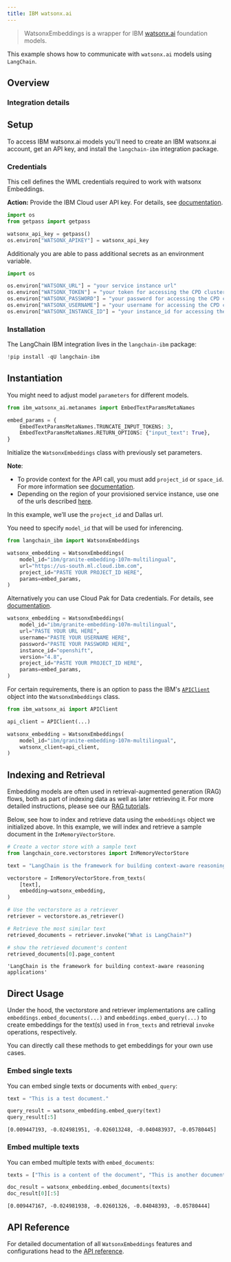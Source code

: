 ```yaml
---
title: IBM watsonx.ai
---
```


>WatsonxEmbeddings is a wrapper for IBM [watsonx.ai](https://www.ibm.com/products/watsonx-ai) foundation models.

This example shows how to communicate with `watsonx.ai` models using `LangChain`.

## Overview
### Integration details

<ItemTable category="text_embedding" item="IBM" />

## Setup

To access IBM watsonx.ai models you'll need to create an IBM watsonx.ai account, get an API key, and install the `langchain-ibm` integration package.

### Credentials

This cell defines the WML credentials required to work with watsonx Embeddings.

**Action:** Provide the IBM Cloud user API key. For details, see
[documentation](https://cloud.ibm.com/docs/account?topic=account-userapikey&interface=ui).


```python
import os
from getpass import getpass

watsonx_api_key = getpass()
os.environ["WATSONX_APIKEY"] = watsonx_api_key
```

Additionaly you are able to pass additional secrets as an environment variable.


```python
import os

os.environ["WATSONX_URL"] = "your service instance url"
os.environ["WATSONX_TOKEN"] = "your token for accessing the CPD cluster"
os.environ["WATSONX_PASSWORD"] = "your password for accessing the CPD cluster"
os.environ["WATSONX_USERNAME"] = "your username for accessing the CPD cluster"
os.environ["WATSONX_INSTANCE_ID"] = "your instance_id for accessing the CPD cluster"
```

### Installation

The LangChain IBM integration lives in the `langchain-ibm` package:


```python
!pip install -qU langchain-ibm
```

## Instantiation

You might need to adjust model `parameters` for different models.


```python
from ibm_watsonx_ai.metanames import EmbedTextParamsMetaNames

embed_params = {
    EmbedTextParamsMetaNames.TRUNCATE_INPUT_TOKENS: 3,
    EmbedTextParamsMetaNames.RETURN_OPTIONS: {"input_text": True},
}
```

Initialize the `WatsonxEmbeddings` class with previously set parameters.


**Note**:

- To provide context for the API call, you must add `project_id` or `space_id`. For more information see [documentation](https://www.ibm.com/docs/en/watsonx-as-a-service?topic=projects).
- Depending on the region of your provisioned service instance, use one of the urls described [here](https://ibm.github.io/watsonx-ai-python-sdk/setup_cloud.html#authentication).

In this example, we’ll use the `project_id` and Dallas url.


You need to specify `model_id` that will be used for inferencing.


```python
from langchain_ibm import WatsonxEmbeddings

watsonx_embedding = WatsonxEmbeddings(
    model_id="ibm/granite-embedding-107m-multilingual",
    url="https://us-south.ml.cloud.ibm.com",
    project_id="PASTE YOUR PROJECT_ID HERE",
    params=embed_params,
)
```

Alternatively you can use Cloud Pak for Data credentials. For details, see [documentation](https://ibm.github.io/watsonx-ai-python-sdk/setup_cpd.html).


```python
watsonx_embedding = WatsonxEmbeddings(
    model_id="ibm/granite-embedding-107m-multilingual",
    url="PASTE YOUR URL HERE",
    username="PASTE YOUR USERNAME HERE",
    password="PASTE YOUR PASSWORD HERE",
    instance_id="openshift",
    version="4.8",
    project_id="PASTE YOUR PROJECT_ID HERE",
    params=embed_params,
)
```

For certain requirements, there is an option to pass the IBM's [`APIClient`](https://ibm.github.io/watsonx-ai-python-sdk/base.html#apiclient) object into the `WatsonxEmbeddings` class.


```python
from ibm_watsonx_ai import APIClient

api_client = APIClient(...)

watsonx_embedding = WatsonxEmbeddings(
    model_id="ibm/granite-embedding-107m-multilingual",
    watsonx_client=api_client,
)
```

## Indexing and Retrieval

Embedding models are often used in retrieval-augmented generation (RAG) flows, both as part of indexing data as well as later retrieving it. For more detailed instructions, please see our [RAG tutorials](/oss/tutorials/rag).

Below, see how to index and retrieve data using the `embeddings` object we initialized above. In this example, we will index and retrieve a sample document in the `InMemoryVectorStore`.


```python
# Create a vector store with a sample text
from langchain_core.vectorstores import InMemoryVectorStore

text = "LangChain is the framework for building context-aware reasoning applications"

vectorstore = InMemoryVectorStore.from_texts(
    [text],
    embedding=watsonx_embedding,
)

# Use the vectorstore as a retriever
retriever = vectorstore.as_retriever()

# Retrieve the most similar text
retrieved_documents = retriever.invoke("What is LangChain?")

# show the retrieved document's content
retrieved_documents[0].page_content
```



```output
'LangChain is the framework for building context-aware reasoning applications'
```


## Direct Usage

Under the hood, the vectorstore and retriever implementations are calling `embeddings.embed_documents(...)` and `embeddings.embed_query(...)` to create embeddings for the text(s) used in `from_texts` and retrieval `invoke` operations, respectively.

You can directly call these methods to get embeddings for your own use cases.

### Embed single texts

You can embed single texts or documents with `embed_query`:


```python
text = "This is a test document."

query_result = watsonx_embedding.embed_query(text)
query_result[:5]
```



```output
[0.009447193, -0.024981951, -0.026013248, -0.040483937, -0.05780445]
```


### Embed multiple texts

You can embed multiple texts with `embed_documents`:


```python
texts = ["This is a content of the document", "This is another document"]

doc_result = watsonx_embedding.embed_documents(texts)
doc_result[0][:5]
```



```output
[0.009447167, -0.024981938, -0.02601326, -0.04048393, -0.05780444]
```


## API Reference

For detailed documentation of all `WatsonxEmbeddings` features and configurations head to the [API reference](https://python.langchain.com/api_reference/ibm/embeddings/langchain_ibm.embeddings.WatsonxEmbeddings.html).
